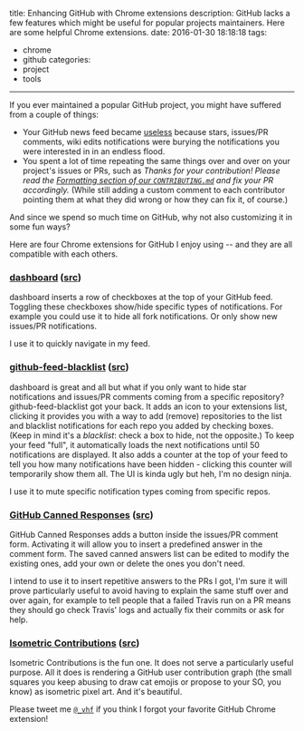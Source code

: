 title: Enhancing GitHub with Chrome extensions
description: GitHub lacks a few features which might be useful for popular projects maintainers. Here are some helpful Chrome extensions.
date: 2016-01-30 18:18:18
tags:
- chrome
- github
categories:
- project
- tools
---

If you ever maintained a popular GitHub project, you might have suffered from a couple of things:

* Your GitHub news feed became [useless](/blog/images/github-feed.png) because stars, issues/PR comments, wiki edits notifications were burying the notifications you were interested in in an endless flood.
* You spent a lot of time repeating the same things over and over on your project's issues or PRs, such as *Thanks for your contribution! Please read the [Formatting section of our `CONTRIBUTING.md`](https://github.com/vhf/free-programming-books/blob/master/CONTRIBUTING.md#formatting) and fix your PR accordingly.* (While still adding a custom comment to each contributor pointing them at what they did wrong or how they can fix it, of course.)

And since we spend so much time on GitHub, why not also customizing it in some fun ways?

Here are four Chrome extensions for GitHub I enjoy using -- and they are all compatible with each others.

### [dashboard](https://chrome.google.com/webstore/detail/dashboard/pcnaddhmngnnpookfhhamkelhhakimdg) ([src](https://github.com/muan/dashboard))

dashboard inserts a row of checkboxes at the top of your GitHub feed. Toggling these checkboxes show/hide specific types of notifications. For example you could use it to hide all fork notifications. Or only show new issues/PR notifications.

I use it to quickly navigate in my feed.

### [github-feed-blacklist](https://chrome.google.com/webstore/detail/github-feed-blacklist/dbhboodpldcdeolligbmnhnjpkkolcnl) ([src](https://github.com/vhf/github-feed-blacklist))

dashboard is great and all but what if you only want to hide star notifications and issues/PR comments coming from a specific repository? github-feed-blacklist got your back. It adds an icon to your extensions list, clicking it provides you with a way to add (remove) repositories to the list and blacklist notifications for each repo you added by checking boxes. (Keep in mind it's a *blacklist*: check a box to hide, not the opposite.) To keep your feed "full", it automatically loads the next notifications until 50 notifications are displayed. It also adds a counter at the top of your feed to tell you how many notifications have been hidden - clicking this counter will temporarily show them all. The UI is kinda ugly but heh, I'm no design ninja.

I use it to mute specific notification types coming from specific repos.

### [GitHub Canned Responses](https://chrome.google.com/webstore/detail/github-canned-responses/lhehmppafakahahobaibfcomknkhoina) ([src](https://github.com/notwaldorf/github-canned-responses))

GitHub Canned Responses adds a button inside the issues/PR comment form. Activating it will allow you to insert a predefined answer in the comment form. The saved canned answers list can be edited to modify the existing ones, add your own or delete the ones you don't need.

I intend to use it to insert repetitive answers to the PRs I got, I'm sure it will prove particularly useful to avoid having to explain the same stuff over and over again, for example to tell people that a failed Travis run on a PR means they should go check Travis' logs and actually fix their commits or ask for help.

### [Isometric Contributions](https://chrome.google.com/webstore/detail/isometric-contributions/mjoedlfflcchnleknnceiplgaeoegien) ([src](https://github.com/jasonlong/isometric-contributions))

Isometric Contributions is the fun one. It does not serve a particularly useful purpose. All it does is rendering a GitHub user contribution graph (the small squares you keep abusing to draw cat emojis or propose to your SO, you know) as isometric pixel art. And it's beautiful.

Please tweet me [`@_vhf`](https://twitter.com/_vhf) if you think I forgot your favorite GitHub Chrome extension!
